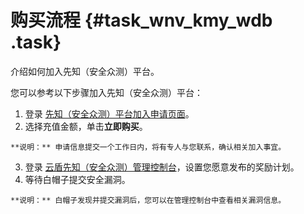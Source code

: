 # 购买流程 {#task_wnv_kmy_wdb .task}

介绍如何加入先知（安全众测）平台。

您可以参考以下步骤加入先知（安全众测）平台：

1.   登录 [先知（安全众测）平台加入申请页面](https://yundun.console.aliyun.com/buy?id=xianzhi#/prepay)。 
2.   选择充值金额，单击**立即购买**。 

    **说明：** 申请信息提交一个工作日内，将有专人与您联系，确认相关加入事宜。

3.   登录 [云盾先知（安全众测）管理控制台](https://yundun.console.aliyun.com/?p=xz)，设置您愿意发布的奖励计划。 
4.   等待白帽子提交安全漏洞。 

    **说明：** 白帽子发现并提交漏洞后，您可以在管理控制台中查看相关漏洞信息。



